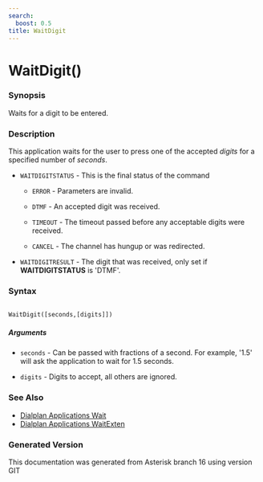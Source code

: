 ```yaml
---
search:
  boost: 0.5
title: WaitDigit
---
```


# WaitDigit()

### Synopsis

Waits for a digit to be entered.

### Description

This application waits for the user to press one of the accepted _digits_ for a specified number of _seconds_.<br>


* `WAITDIGITSTATUS` - This is the final status of the command<br>

    * `ERROR` - Parameters are invalid.

    * `DTMF` - An accepted digit was received.

    * `TIMEOUT` - The timeout passed before any acceptable digits were received.

    * `CANCEL` - The channel has hungup or was redirected.

* `WAITDIGITRESULT` - The digit that was received, only set if **WAITDIGITSTATUS** is 'DTMF'.<br>

### Syntax


```

WaitDigit([seconds,[digits]])
```
##### Arguments


* `seconds` - Can be passed with fractions of a second. For example, '1.5' will ask the application to wait for 1.5 seconds.<br>

* `digits` - Digits to accept, all others are ignored.<br>

### See Also

* [Dialplan Applications Wait](/Asterisk_16_Documentation/API_Documentation/Dialplan_Applications/Wait)
* [Dialplan Applications WaitExten](/Asterisk_16_Documentation/API_Documentation/Dialplan_Applications/WaitExten)


### Generated Version

This documentation was generated from Asterisk branch 16 using version GIT 